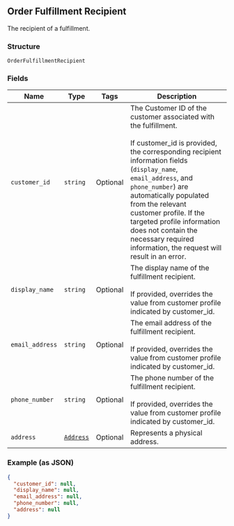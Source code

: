 ## Order Fulfillment Recipient

The recipient of a fulfillment.

### Structure

`OrderFulfillmentRecipient`

### Fields

| Name | Type | Tags | Description |
|  --- | --- | --- | --- |
| `customer_id` | `string` | Optional | The Customer ID of the customer associated with the fulfillment.<br><br>If customer_id is provided, the corresponding recipient information fields<br>(`display_name`, `email_address`, and `phone_number`) are automatically populated from the relevant<br>customer profile. If the targeted profile information does not contain the necessary required<br>information, the request will result in an error. |
| `display_name` | `string` | Optional | The display name of the fulfillment recipient.<br><br>If provided, overrides the value from customer profile indicated by customer_id. |
| `email_address` | `string` | Optional | The email address of the fulfillment recipient.<br><br>If provided, overrides the value from customer profile indicated by customer_id. |
| `phone_number` | `string` | Optional | The phone number of the fulfillment recipient.<br><br>If provided, overrides the value from customer profile indicated by customer_id. |
| `address` | [`Address`](/doc/models/address.md) | Optional | Represents a physical address. |

### Example (as JSON)

```json
{
  "customer_id": null,
  "display_name": null,
  "email_address": null,
  "phone_number": null,
  "address": null
}
```

